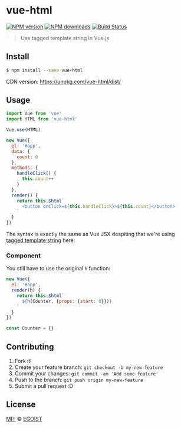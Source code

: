 # vue-html

[![NPM version](https://img.shields.io/npm/v/vue-html.svg?style=flat-square)](https://npmjs.com/package/vue-html) [![NPM downloads](https://img.shields.io/npm/dm/vue-html.svg?style=flat-square)](https://npmjs.com/package/vue-html) [![Build Status](https://img.shields.io/circleci/project/egoist/vue-html/master.svg?style=flat-square)](https://circleci.com/gh/egoist/vue-html)

> Use tagged template string in Vue.js

## Install

```bash
$ npm install --save vue-html
```

CDN version: https://unpkg.com/vue-html/dist/

## Usage

```js
import Vue from 'vue'
import HTML from 'vue-html'

Vue.use(HTML)

new Vue({
  el: '#app',
  data: {
    count: 0
  },
  methods: {
    handleClick() {
      this.count++
    }
  },
  render() {
    return this.$html`
      <button onClick=${this.handleClick}>${this.count}</button>
    `
  }
})
```

The syntax is exactly the same as Vue JSX despiting that we're using [tagged template string](https://github.com/substack/hyperx) here.

### Component

You still have to use the original `h` function:

```js
new Vue({
  el: '#app',
  render(h) {
    return this.$html`
      ${h(Counter, {props: {start: 0}})}
    `
  }
})

const Counter = {}
```

## Contributing

1. Fork it!
2. Create your feature branch: `git checkout -b my-new-feature`
3. Commit your changes: `git commit -am 'Add some feature'`
4. Push to the branch: `git push origin my-new-feature`
5. Submit a pull request :D

## License

[MIT](https://egoist.mit-license.org/) © [EGOIST](https://github.com/egoist)
